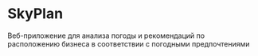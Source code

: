 # SkyPlan
Веб-приложение для анализа погоды и рекомендаций по расположению бизнеса в соответствии с погодными предпочтениями
